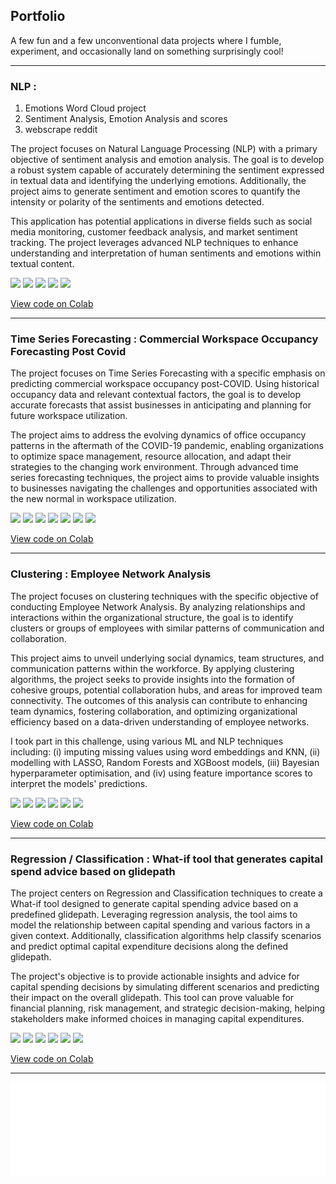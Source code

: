 ## Portfolio

A few fun and a few unconventional data projects where I fumble, experiment, and occasionally land on something surprisingly cool!

---

### NLP : 

1. Emotions Word Cloud project
2. Sentiment Analysis, Emotion Analysis and scores
3. webscrape reddit

The project focuses on Natural Language Processing (NLP) with a primary objective of sentiment analysis and emotion analysis. The goal is to develop a robust system capable of accurately determining the sentiment expressed in textual data and identifying the underlying emotions. Additionally, the project aims to generate sentiment and emotion scores to quantify the intensity or polarity of the sentiments and emotions detected. 

This application has potential applications in diverse fields such as social media monitoring, customer feedback analysis, and market sentiment tracking. The project leverages advanced NLP techniques to enhance understanding and interpretation of human sentiments and emotions within textual content.

[![](https://img.shields.io/badge/Python-white?logo=Python)](#) [![](https://img.shields.io/badge/Jupyter-white?logo=Jupyter)](#) [![](https://img.shields.io/badge/PyTorch-white?logo=pytorch)](#) [![](https://img.shields.io/badge/sklearn-white?logo=scikit-learn)](#) [![](https://img.shields.io/badge/HuggingFace_Transformers-white?logo=huggingface)](#)

[View code on Colab](https://colab.research.google.com/drive/1IG_FeO0uGgLT7Lr9biKxl3np3qDkCxvO)

---

### Time Series Forecasting : Commercial Workspace Occupancy Forecasting Post Covid

The project focuses on Time Series Forecasting with a specific emphasis on predicting commercial workspace occupancy post-COVID. Using historical occupancy data and relevant contextual factors, the goal is to develop accurate forecasts that assist businesses in anticipating and planning for future workspace utilization. 

The project aims to address the evolving dynamics of office occupancy patterns in the aftermath of the COVID-19 pandemic, enabling organizations to optimize space management, resource allocation, and adapt their strategies to the changing work environment. Through advanced time series forecasting techniques, the project aims to provide valuable insights to businesses navigating the challenges and opportunities associated with the new normal in workspace utilization.


[![](https://img.shields.io/badge/Python-white?logo=Python)](#) [![](https://img.shields.io/badge/Jupyter-white?logo=Jupyter)](#) [![](https://img.shields.io/badge/sklearn-white?logo=scikit-learn)](#) [![](https://img.shields.io/badge/Google-white?logo=Google)](#) [![](http://tinyurl.com/5n7nyufm)](#) [![](http://tinyurl.com/bddzf9ap)](#) [![](http://tinyurl.com/4jv2ybck)](#)


[View code on Colab](https://colab.research.google.com/drive/11ZOiF-8OhTTWAfMNYeavqCztir4MFsfg)

---

### Clustering : Employee Network Analysis

The project focuses on clustering techniques with the specific objective of conducting Employee Network Analysis. By analyzing relationships and interactions within the organizational structure, the goal is to identify clusters or groups of employees with similar patterns of communication and collaboration. 

This project aims to unveil underlying social dynamics, team structures, and communication patterns within the workforce. By applying clustering algorithms, the project seeks to provide insights into the formation of cohesive groups, potential collaboration hubs, and areas for improved team connectivity. The outcomes of this analysis can contribute to enhancing team dynamics, fostering collaboration, and optimizing organizational efficiency based on a data-driven understanding of employee networks.

I took part in this challenge, using various ML and NLP techniques including: (i) imputing missing values using word embeddings and KNN, (ii) modelling with LASSO, Random Forests and XGBoost models, (iii) Bayesian hyperparameter optimisation, and (iv) using feature importance scores to interpret the models' predictions. 

[![](https://img.shields.io/badge/Python-white?logo=Python)](#) [![](https://img.shields.io/badge/Jupyter-white?logo=Jupyter)](#) [![](https://img.shields.io/badge/sklearn-white?logo=scikit-learn)](#) [![](http://tinyurl.com/28hame79)](#) [![](http://tinyurl.com/bddzf9ap)](#) [![](http://tinyurl.com/4jv2ybck)](#)


[View code on Colab](https://colab.research.google.com/drive/11ZOiF-8OhTTWAfMNYeavqCztir4MFsfg)

---

### Regression / Classification : What-if tool that generates capital spend advice based on glidepath

The project centers on Regression and Classification techniques to create a What-if tool designed to generate capital spending advice based on a predefined glidepath. Leveraging regression analysis, the tool aims to model the relationship between capital spending and various factors in a given context. Additionally, classification algorithms help classify scenarios and predict optimal capital expenditure decisions along the defined glidepath. 

The project's objective is to provide actionable insights and advice for capital spending decisions by simulating different scenarios and predicting their impact on the overall glidepath. This tool can prove valuable for financial planning, risk management, and strategic decision-making, helping stakeholders make informed choices in managing capital expenditures.

[![](https://img.shields.io/badge/Python-white?logo=Python)](#) [![](https://img.shields.io/badge/Jupyter-white?logo=Jupyter)](#) [![](https://img.shields.io/badge/sklearn-white?logo=scikit-learn)](#) [![](http://tinyurl.com/28hame79)](#) [![](http://tinyurl.com/bddzf9ap)](#) [![](http://tinyurl.com/4jv2ybck)](#)


[View code on Colab](https://colab.research.google.com/drive/11ZOiF-8OhTTWAfMNYeavqCztir4MFsfg)

---


<iframe src="images/ClustersBarMotionChart.html" width="100%" style="border: none; height="500px"></iframe>


